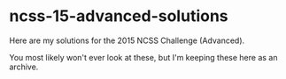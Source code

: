 ncss-15-advanced-solutions
==========================

Here are my solutions for the 2015 NCSS Challenge (Advanced).

You most likely won't ever look at these, but I'm keeping these here as an archive.

